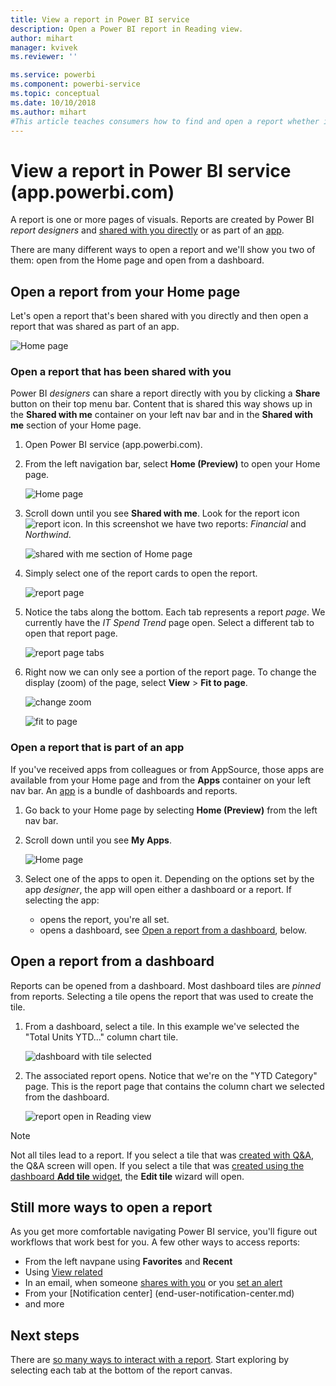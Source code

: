```yaml
---
title: View a report in Power BI service
description: Open a Power BI report in Reading view.
author: mihart
manager: kvivek
ms.reviewer: ''

ms.service: powerbi
ms.component: powerbi-service
ms.topic: conceptual
ms.date: 10/10/2018
ms.author: mihart
#This article teaches consumers how to find and open a report whether it's been shared directly or shared via an app, so that the consumer can view and interact with the report to make business decisions.
---
```

# View a report in Power BI service (app.powerbi.com)
A report is one or more pages of visuals. Reports are  created by Power BI *report designers* and [shared with you directly](end-user-shared-with-me.md) or as part of an [app](end-user-apps.md). 

There are many different ways to open a report and we'll show you two of them: open from the Home page and open from a dashboard. 

<!-- add art-->


## Open a report from your Home page
Let's open a report that's been shared with you directly and then open a report that was shared as part of an app.

   ![Home page](./media/end-user-report-open/power-bi-home.png)

### Open a report that has been shared with you
Power BI *designers* can share a report directly with you by clicking a **Share** button on their top menu bar. Content that is shared this way shows up in the **Shared with me** container on your left nav bar and in the **Shared with me** section of your Home page.

1. Open Power BI service (app.powerbi.com).

2. From the left navigation bar, select **Home (Preview)** to open your Home page.  

   ![Home page](./media/end-user-report-open/power-bi-select-home.png)
   
3. Scroll down until you see **Shared with me**. Look for the report icon ![report icon](./media/end-user-report-open/power-bi-report-icon.png). In this screenshot we have two reports: *Financial* and *Northwind*. 
   
   ![shared with me section of Home page](./media/end-user-report-open/power-bi-shared.png)

4. Simply select one of the report cards to open the report.

   ![report page](./media/end-user-report-open/power-bi-report1.png)

5. Notice the tabs along the bottom. Each tab represents a report *page*. We currently have the *IT Spend Trend* page open. Select a different tab to open that report page. 

   ![report page tabs](./media/end-user-report-open/power-bi-tabs.png)

6. Right now we can only see a portion of the report page. To change the display (zoom) of the page, select **View** > **Fit to page**.

   ![change zoom](./media/end-user-report-open/power-bi-fit.png)

   ![fit to page](./media/end-user-report-open/power-bi-report2.png)

### Open a report that is part of an app
If you've received apps from colleagues or from AppSource, those apps are available from your Home page and from the **Apps** container on your left nav bar. An [app](end-user-apps.md) is a bundle of dashboards and reports.

1. Go back to your Home page by selecting **Home (Preview)** from the left nav bar.

7. Scroll down until you see **My Apps**.

   ![Home page](./media/end-user-report-open/power-bi-my-apps.png)

8. Select one of the apps to open it. Depending on the options set by the app *designer*, the app will open either a dashboard or a report. If selecting the app:
    - opens the report, you're all set.
    - opens a dashboard, see [Open a report from a dashboard](#Open-a-report-from-a-dashboard), below.



## Open a report from a dashboard
Reports can be opened from a dashboard. Most dashboard tiles are *pinned* from reports. Selecting a tile opens the report that was used to create the tile. 

1. From a dashboard, select a tile. In this example we've selected the "Total Units YTD..." column chart tile.

    ![dashboard with tile selected](./media/end-user-report-open/power-bi-dashboard.png)

2.  The associated report opens. Notice that we're on the "YTD Category" page. This is the report page that contains the column chart we selected from the dashboard.

    ![report open in Reading view](./media/end-user-report-open/power-bi-report-new.png)

> [!NOTE]
> Not all tiles lead to a report. 
>If you select a tile that was [created with Q&A](../service-dashboard-pin-tile-from-q-and-a.md), the Q&A screen will open. 
>If you select a tile that was [created using the dashboard **Add tile** widget](../service-dashboard-add-widget.md), the **Edit tile** wizard will open.  


##  Still more ways to open a report
As you get more comfortable navigating Power BI service, you'll figure out workflows that work best for you. A few other ways to access reports:
- From the left navpane using **Favorites** and **Recent**    
- Using [View related](end-user-related.md)    
- In an email, when someone [shares with you](../service-share-reports.md) or you [set an alert](../service-set-data-alerts.md)    
- From your [Notification center]    (end-user-notification-center.md)    
- and more

## Next steps
There are [so many ways to interact with a report](end-user-reading-view.md).  Start exploring by selecting each tab at the bottom of the report canvas.

